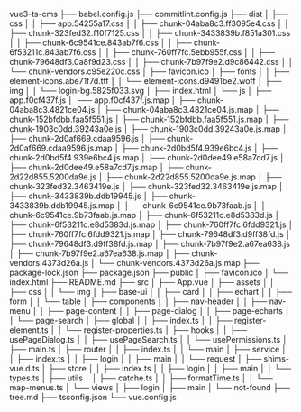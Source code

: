 vue3-ts-cms
├── babel.config.js
├── commitlint.config.js
├── dist
│   ├── css
│   │   ├── app.54255a17.css
│   │   ├── chunk-04aba8c3.ff3095e4.css
│   │   ├── chunk-323fed32.f10f7125.css
│   │   ├── chunk-3433839b.f851a301.css
│   │   ├── chunk-6c9541ce.843ab7f6.css
│   │   ├── chunk-6f53211c.843ab7f6.css
│   │   ├── chunk-760ff7fc.5ebb955f.css
│   │   ├── chunk-79648df3.0a8f9d23.css
│   │   ├── chunk-7b97f9e2.d9c86442.css
│   │   └── chunk-vendors.c95e220c.css
│   ├── favicon.ico
│   ├── fonts
│   │   ├── element-icons.abe71f7d.ttf
│   │   └── element-icons.d9491be2.woff
│   ├── img
│   │   └── login-bg.5825f033.svg
│   ├── index.html
│   └── js
│       ├── app.f0cf437f.js
│       ├── app.f0cf437f.js.map
│       ├── chunk-04aba8c3.4821ce04.js
│       ├── chunk-04aba8c3.4821ce04.js.map
│       ├── chunk-152bfdbb.faa5f551.js
│       ├── chunk-152bfdbb.faa5f551.js.map
│       ├── chunk-1903c0dd.39243a0e.js
│       ├── chunk-1903c0dd.39243a0e.js.map
│       ├── chunk-2d0af669.cdaa9596.js
│       ├── chunk-2d0af669.cdaa9596.js.map
│       ├── chunk-2d0bd5f4.939e6bc4.js
│       ├── chunk-2d0bd5f4.939e6bc4.js.map
│       ├── chunk-2d0dee49.e58a7cd7.js
│       ├── chunk-2d0dee49.e58a7cd7.js.map
│       ├── chunk-2d22d855.5200da9e.js
│       ├── chunk-2d22d855.5200da9e.js.map
│       ├── chunk-323fed32.3463419e.js
│       ├── chunk-323fed32.3463419e.js.map
│       ├── chunk-3433839b.ddb19945.js
│       ├── chunk-3433839b.ddb19945.js.map
│       ├── chunk-6c9541ce.9b73faab.js
│       ├── chunk-6c9541ce.9b73faab.js.map
│       ├── chunk-6f53211c.e8d5383d.js
│       ├── chunk-6f53211c.e8d5383d.js.map
│       ├── chunk-760ff7fc.6fdd9321.js
│       ├── chunk-760ff7fc.6fdd9321.js.map
│       ├── chunk-79648df3.d9ff38fd.js
│       ├── chunk-79648df3.d9ff38fd.js.map
│       ├── chunk-7b97f9e2.a67ea638.js
│       ├── chunk-7b97f9e2.a67ea638.js.map
│       ├── chunk-vendors.4373d26a.js
│       └── chunk-vendors.4373d26a.js.map
├── package-lock.json
├── package.json
├── public
│   ├── favicon.ico
│   └── index.html
├── README.md
├── src
│   ├── App.vue
│   ├── assets
│   │   ├── css
│   │   └── img
│   ├── base-ui
│   │   ├── card
│   │   ├── echart
│   │   ├── form
│   │   └── table
│   ├── components
│   │   ├── nav-header
│   │   ├── nav-menu
│   │   ├── page-content
│   │   ├── page-dialog
│   │   ├── page-echarts
│   │   └── page-search
│   ├── global
│   │   ├── index.ts
│   │   ├── register-element.ts
│   │   └── register-properties.ts
│   ├── hooks
│   │   ├── usePageDialog.ts
│   │   ├── usePageSearch.ts
│   │   └── usePermissions.ts
│   ├── main.ts
│   ├── router
│   │   ├── index.ts
│   │   └── main
│   ├── service
│   │   ├── index.ts
│   │   ├── login
│   │   ├── main
│   │   └── request
│   ├── shims-vue.d.ts
│   ├── store
│   │   ├── index.ts
│   │   ├── login
│   │   ├── main
│   │   └── types.ts
│   ├── utils
│   │   ├── catche.ts
│   │   ├── formatTime.ts
│   │   └── map-menus.ts
│   └── views
│       ├── login
│       ├── main
│       └── not-found
├── tree.md
├── tsconfig.json
└── vue.config.js
